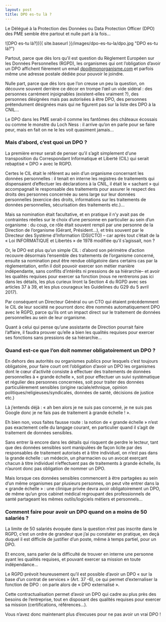 ```yaml
---
layout: post
title: DPO es-tu là ?
---
```


Le Délégué à la Protection des Données ou Data Protection Officer (DPO) des PME semble être partout et nulle part à la fois…

![DPO es-tu là?]({{ site.baseurl }}/images/dpo-es-tu-la/dpo.jpg "DPO es-tu là?")

Partout, parce que dès lors qu’il est question du Règlement Européen sur les Données Personnelles (RGPD), les organismes qui ont l’obligation d’avoir un DPO affichent fièrement un email dpo@monorganisme.com et parfois même une adresse postale dédiée pour pouvoir le joindre.

Nulle part, parce que dès lors que l’on creuse un peu la question, on découvre souvent derrière ce décor en trompe l’œil un vide sidéral : des personnes carrément injoignables (existent-elles vraiment ?), des personnes désignées mais pas autorisées à être DPO, des personnes prétendument désignées mais qui ne figurent pas sur la liste des DPO à la CNIL…

Le DPO dans les PME serait-il comme les fantômes des châteaux écossais ou comme le monstre du Loch Ness : il arrive qu’on en parle pour se faire peur, mais en fait on ne le les voit quasiment jamais…

### Mais d’abord, c’est quoi un DPO ?

La première erreur serait de penser qu’il s’agit simplement d’une transposition du Correspondant Informatique et Liberté (CIL) qui serait rebaptisé « DPO » avec le RGPD.

Certes le CIL était le référent au sein d’un organisme concernant les données personnelles : il tenait en interne les registres de traitements qui dispensaient d’effectuer les déclarations à la CNIL, il était le « sachant » qui accompagnait le responsable des traitements pour assurer le respect des droits des personnes concernée au sens large sur leur données personnelles (exercice des droits, informations sur les traitements de données personnelles, sécurisation des traitements etc.)…

Mais sa nomination était facultative, et en pratique il n’y avait pas de contraintes réelles sur le choix d’une personne en particulier au sein d’un organisme : du coup, ce rôle était souvent rempli par une personne de la Direction de l’organisme (Gérant, Président…), et très souvent par le Directeur des Système d’Information (DSI/CTO) – car après tout c’était de la « Loi INFORMATIQUE et Libertés » de 1978 modifiée qu’il s’agissait, non ?

Or, le DPO est plus qu’un simple CIL : d’abord son périmètre d’action recouvre désormais l’ensemble des traitements de l’organisme concerné, ensuite sa nomination peut être rendue obligatoire dans certains cas par la règlementation, enfin il doit pouvoir exercer son métier manière indépendante, sans conflits d’intérêts ni pressions de sa hiérarchie– et avoir les qualités requises pour exercer sa fonction (nous ne rentrerons pas ici dans les détails, les plus curieux liront la Section 4 du RGPD avec ses articles 37 à 39, et les plus courageux les Guidelines du G29 du 5 avril 2017).

Par conséquent un Directeur Général ou un CTO qui étaient précédemment le CIL de leur société ne pourront donc être nommés automatiquement DPO avec le RGPD, parce qu’ils ont un impact direct sur le traitement de données personnelles au sein de leur organisme.

Quant à celui qui pense qu’une assistante de Direction pourrait faire l’affaire, il faudra prouver qu’elle a bien les qualités requises pour exercer ses fonctions sans pressions de sa hiérarchie…

### Quand est-ce que l’on doit nommer obligatoirement un DPO ?

En dehors des autorités ou organismes publics pour lesquels c’est toujours obligatoire, pour faire court ont l’obligation d’avoir un DPO les organismes dont le cœur d’activité consiste à effectuer des traitements de données personnelles à « grande échelle », soit pour effectuer un suivi systématique et régulier des personnes concernées, soit pour traiter des données particulièrement sensibles (origine raciale/ethnique, opinion politiques/religieuses/syndicales, données de santé, décisions de justice etc.)

Là j’entends déjà : « ah ben alors je ne suis pas concerné, je ne suis pas Google donc je ne fais pas de traitement à grande échelle ! ».

Eh bien non, vous faites fausse route : la notion de « grande échelle » n’est pas exactement celle du langage courant, en particulier quand il s’agit de traitement de données sensibles.

Sans entrer là encore dans les détails qui risquent de perdre le lecteur, tant que des données sensibles sont manipulées de façon licite par des responsables de traitement autorisés et à titre individuel, on n’est pas dans la grande échelle : un médecin, un pharmacien ou un avocat exerçant chacun à titre individuel n’effectuent pas de traitements à grande échelle, ils n’auront donc pas obligation de nommer un DPO.

Mais lorsque ces données sensibles commencent à être partagées au sein d’un même organismes par plusieurs personnes, on peut vite entrer dans la « grande échelle » : une clinique privée devra avoir obligatoirement un DPO, de même qu’un gros cabinet médical regroupant des professionnels de santé partageant les mêmes outils/logiciels métiers et personnels…

### Comment faire pour avoir un DPO quand on a moins de 50 salariés ?

La limite de 50 salariés évoquée dans la question n’est pas inscrite dans le RGPD, c’est un ordre de grandeur que j’ai pu constater en pratique, en deçà duquel il est difficile de justifier d’un poste, même à temps partiel, pour un DPO.

Et encore, sans parler de la difficulté de trouver en interne une personne ayant les qualités requises, et pouvant exercer sa mission en toute indépendance…

Le RGPD prévoit heureusement qu’il est possible d’avoir un DPO « sur la base d’un contrat de services » (Art. 37 -6), ce qui permet d’externaliser la fonction de DPO : on parle alors de « DPO externalisé ».

Cette contractualisation permet d’avoir un DPO qui cadre au plus près des besoins de l’entreprise, tout en disposant des qualités requises pour exercer sa mission (certifications, références…).

Vous n’avez donc maintenant plus d’excuses pour ne pas avoir un vrai DPO !
